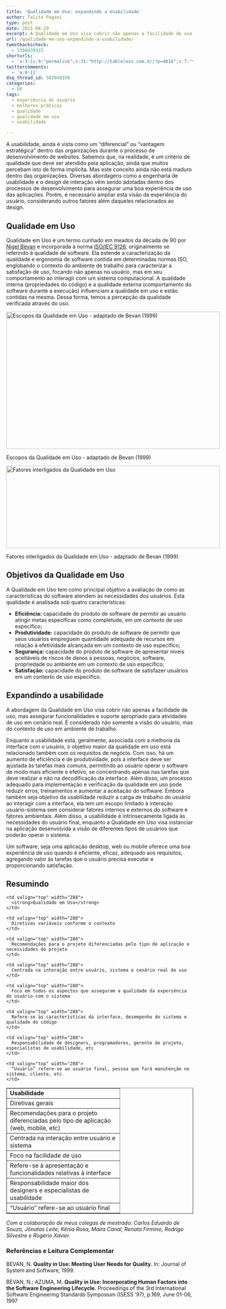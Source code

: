 ```yaml
---
title: 'Qualidade em Uso: expandindo a Usabilidade'
author: Talita Pagani
type: post
date: 2011-08-29
excerpt: A Qualidade em Uso visa cobrir não apenas a facilidade de uso, mas também as funcionalidades e o suporte apropriado às atividades de uso em cenário real. É considerado não somente a visão do usuário, mas do contexto de uso em ambiente de trabalho.
url: /qualidade-em-uso-expandindo-a-usabilidade/
tweetbackscheck:
  - 1356439322
shorturls:
  - 'a:3:{s:9:"permalink";s:31:"http://tableless.com.br/?p=4016";s:7:"tinyurl";s:26:"http://tinyurl.com/3f6k7ax";s:4:"isgd";s:19:"http://is.gd/4vM0rs";}'
twittercomments:
  - 'a:0:{}'
dsq_thread_id: 503040358
categories:
  - UX
tags:
  - experiência do usuário
  - melhores práticas
  - qualidade
  - qualidade em uso
  - usabilidade

---
```

A usabilidade, ainda é vista como um “diferencial” ou “vantagem estratégica” dentro das organizações durante o processo de desenvolvimento de websites. Sabemos que, na realidade, é um critério de qualidade que deve ser atendido pela aplicação, ainda que muitos percebam isto de forma implícita. Mas este conceito ainda não está maduro dentro das organizações. Diversas abordagens como a engenharia de usabilidade e o design de interação vêm sendo adotadas dentro dos processos de desenvolvimento para assegurar uma boa experiência de uso das aplicações. Porém, é necessário ampliar esta visão da experiência do usuário, considerando outros fatores além daqueles relacionados ao design.

## Qualidade em Uso

Qualidade em Uso é um termo cunhado em meados da década de 90 por [Nigel Bevan][1] e incorporada à norma [ISO/IEC 9126][2], originalmente se referindo à qualidade de software. Ela estende a caracterização da qualidade e ergonomia de software contida em determinadas normas ISO, englobando o contexto do ambiente de trabalho para caracterizar a satisfação de uso, focando não apenas no usuário, mas em seu comportamento ao interagir com um sistema computacional. A qualidade interna (propriedades do código) e a qualidade externa (comportamento do software durante a execução) influenciam a qualidade em uso e estão contidas na mesma. Dessa forma, temos a percepção da qualidade verificada através do uso.

<div id="attachment_4019" style="width: 586px" class="wp-caption aligncenter">
  <a href="http://tableless.com.br/uploads/2011/07/Slide3.png"><img class="size-full wp-image-4019  " src="http://tableless.com.br/uploads/2011/07/Slide3.png" alt="Escopos da Qualidade em Uso - adaptado de Bevan (1999)" width="576" height="370" srcset="uploads/2011/07/Slide3.png 960w, uploads/2011/07/Slide3-300x192.png 300w" sizes="(max-width: 576px) 100vw, 576px" /></a>
  
  <p class="wp-caption-text">
    Escopos da Qualidade em Uso - adaptado de Bevan (1999)
  </p>
</div>

<div id="attachment_4018" style="width: 586px" class="wp-caption aligncenter">
  <a href="http://tableless.com.br/uploads/2011/07/Slide4.png"><img class="size-full wp-image-4018 " src="http://tableless.com.br/uploads/2011/07/Slide4.png" alt="Fatores interligados da Qualidade em Uso" width="576" height="222" srcset="uploads/2011/07/Slide4.png 960w, uploads/2011/07/Slide4-300x115.png 300w" sizes="(max-width: 576px) 100vw, 576px" /></a>
  
  <p class="wp-caption-text">
    Fatores interligados da Qualidade em Uso - adaptado de Bevan (1999)
  </p>
</div>

## Objetivos da Qualidade em Uso

A Qualidade em Uso tem como principal objetivo a avaliação de como as características do software atendem às necessidades dos usuários. Esta qualidade é analisada sob quatro características:

  * **Eficiência:** capacidade do produto de software de permitir ao usuário atingir metas específicas como completude, em um contexto de uso específico;
  * **Produtividade:** capacidade do produto de software de permitir que seus usuários empreguem quantidade adequada de recursos em relação à efetividade alcançada em um contexto de uso específico;
  * **Segurança:** capacidade do produto de software de apresentar níveis aceitáveis de riscos de danos a pessoas, negócios, software, propriedade ou ambiente em um contexto de uso específico;
  * **Satisfação:** capacidade do produto de software de satisfazer usuários em um contexto de uso específico.

## Expandindo a usabilidade

A abordagem da Qualidade em Uso visa cobrir não apenas a facilidade de uso, mas assegurar funcionalidades e suporte apropriado para atividades de uso em cenário real. É considerado não somente a visão do usuário, mas do contexto de uso em ambiente de trabalho.

Enquanto a usabilidade está, geralmente, associada com a melhoria da interface com o usuário, o objetivo maior da qualidade em uso está relacionado também com os requisitos de negócio. Com isso, há um aumento de eficiência e de produtividade, pois a interface deve ser ajustada às tarefas mais comuns, permitindo ao usuário operar o software de modo mais eficiente e efetivo, se concentrando apenas nas tarefas que deve realizar e não na decodificação da interface. Além disso, um processo adequado para implementação e verificação da qualidade em uso pode reduzir erros, treinamentos e aumentar a aceitação do software. Embora também seja objetivo da usabilidade reduzir a carga de trabalho do usuário ao interagir com a interface, ela tem um escopo limitado à interação usuário-sistema sem considerar fatores internos e externos do software e fatores ambientais. Além disso, a usabilidade é intrinsecamente ligada às necessidades do usuário final, enquanto a Qualidade em Uso visa instanciar na aplicação desenvolvida a visão de diferentes tipos de usuários que poderão operar o sistema.

Um software, seja uma aplicação desktop, web ou mobile oferece uma boa experiência de uso quando é eficiente, eficaz, adequado aos requisitos, agregando valor às tarefas que o usuário precisa executar e proporcionando satisfação.

## Resumindo

<table border="1" cellspacing="0" cellpadding="0">
  <tr>
    <td valign="top" width="288">
      <strong>Usabilidade</strong>
    </td>
    
    <td valign="top" width="288">
      <strong>Qualidade em Uso</strong>
    </td>
  </tr>
  
  <tr>
    <td valign="top" width="288">
      Diretivas gerais
    </td>
    
    <td valign="top" width="288">
      Diretivas variáveis conforme o contexto
    </td>
  </tr>
  
  <tr>
    <td valign="top" width="288">
      Recomendações para o projeto diferenciadas pelo tipo de aplicação (web, mobile, etc)
    </td>
    
    <td valign="top" width="288">
      Recomendações para o projeto diferenciadas pelo tipo de aplicação e necessidades do projeto
    </td>
  </tr>
  
  <tr>
    <td valign="top" width="288">
      Centrada na interação entre usuário e sistema
    </td>
    
    <td valign="top" width="288">
      Centrada na interação entre usuário, sistema e cenário real de uso
    </td>
  </tr>
  
  <tr>
    <td valign="top" width="288">
      Foco na facilidade de uso
    </td>
    
    <td valign="top" width="288">
      Foco em todos os aspectos que asseguram a qualidade da experiência do usuário com o sistema
    </td>
  </tr>
  
  <tr>
    <td valign="top" width="288">
      Refere-se à apresentação e funcionalidades relativas à interface
    </td>
    
    <td valign="top" width="288">
      Refere-se às características da interface, desempenho do sistema e qualidade do código
    </td>
  </tr>
  
  <tr>
    <td valign="top" width="288">
      Responsabilidade maior dos designers e especialistas de usabilidade
    </td>
    
    <td valign="top" width="288">
      Responsabilidade de designers, programadores, gerente de projeto, especialistas de usabilidade, etc
    </td>
  </tr>
  
  <tr>
    <td valign="top" width="288">
      “Usuário” refere-se ao usuário final
    </td>
    
    <td valign="top" width="288">
      “Usuário” refere-se ao usuário final, pessoa que fará manutenção no sistema, cliente, etc
    </td>
  </tr>
</table>

_Com a colaboração de meus colegas de mestrado: Carlos Eduardo de Souza, Jônatas Leite, Kênia Rosa, Maíra Canal, Renata Firmino, Rodrigo Silvestre e Rogério Xavier._

### Referências e Leitura Complementar

BEVAN, N. **Quality in Use: Meeting User Needs for Quality**. In: Journal of System and Software, 1999.

BEVAN, N.; AZUMA, M. **Quality in Use: Incorporating Human Factors into the Software Engineering Lifecycle.** Proceedings of the 3rd International Software Engineering Standards Symposium (ISESS &#8217;97), p.169, June 01-06, 1997

 [1]: http://www.nigelbevan.com/
 [2]: http://en.wikipedia.org/wiki/ISO/IEC_9126